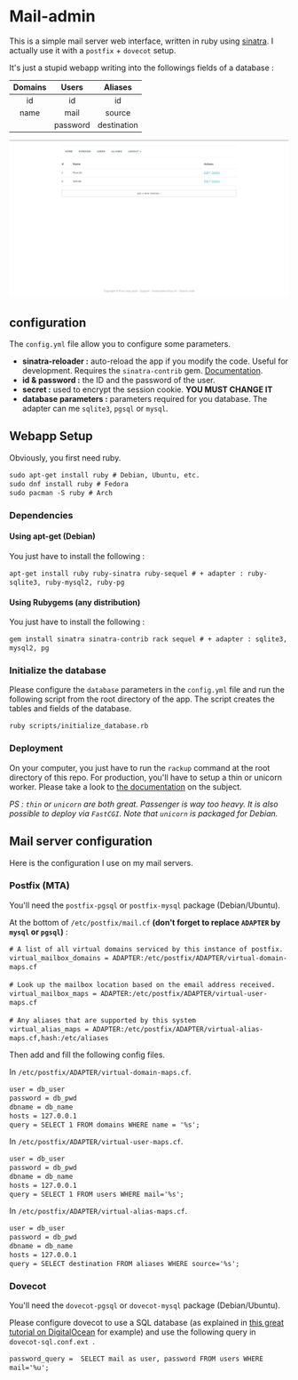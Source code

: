# Mail-admin

This is a simple mail server web interface, written in ruby using
[sinatra](http://www.sinatrarb.com/). I actually use it with a `postfix` +
 `dovecot` setup.

It's just a stupid webapp writing into the followings fields of a database :

| Domains    | Users      |  Aliases    |
|:----------:|:----------:|:-----------:|
| id         | id         | id          |
| name       | mail       | source      |
|            | password   | destination |

![screenshot](scrot.png)

## configuration

The `config.yml` file allow you to configure some parameters.

* **sinatra-reloader :** auto-reload the app if you modify the code. Useful for development. Requires the `sinatra-contrib` gem. [Documentation](http://www.sinatrarb.com/contrib/reloader.html).
* **id & password :** the ID and the password of the user.
* **secret :** used to encrypt the session cookie. **YOU MUST CHANGE IT**
* **database parameters :** parameters required for you database. The adapter can me `sqlite3`, `pgsql` or `mysql`.

## Webapp Setup

Obviously, you first need ruby.

```
sudo apt-get install ruby # Debian, Ubuntu, etc.
sudo dnf install ruby # Fedora
sudo pacman -S ruby # Arch
```

### Dependencies
#### Using apt-get (Debian)

You just have to install the following :

```
apt-get install ruby ruby-sinatra ruby-sequel # + adapter : ruby-sqlite3, ruby-mysql2, ruby-pg
```

#### Using Rubygems (any distribution)

You just have to install the following :

```
gem install sinatra sinatra-contrib rack sequel # + adapter : sqlite3, mysql2, pg
```

### Initialize the database

Please configure the `database` parameters in the `config.yml` file and run the
following script from the root directory of the app. The script creates the tables
and fields of the database.

```
ruby scripts/initialize_database.rb
```

### Deployment

On your computer, you just have to run the `rackup` command at the root
directory of this repo. For production, you'll have to setup a thin or
unicorn worker. Please take a look to
[the documentation](http://recipes.sinatrarb.com/p/deployment) on the subject.

*PS : `thin` or `unicorn` are both great. Passenger is way too heavy. It is also
possible to deploy via `FastCGI`. Note that `unicorn` is packaged for Debian.*

## Mail server configuration

Here is the configuration I use on my mail servers.

### Postfix (MTA)

You'll need the `postfix-pgsql` or `postfix-mysql` package (Debian/Ubuntu).

At the bottom of `/etc/postfix/mail.cf` **(don't forget to replace `ADAPTER` by `mysql` or `pgsql`)** :

```
# A list of all virtual domains serviced by this instance of postfix.
virtual_mailbox_domains = ADAPTER:/etc/postfix/ADAPTER/virtual-domain-maps.cf

# Look up the mailbox location based on the email address received.
virtual_mailbox_maps = ADAPTER:/etc/postfix/ADAPTER/virtual-user-maps.cf

# Any aliases that are supported by this system
virtual_alias_maps = ADAPTER:/etc/postfix/ADAPTER/virtual-alias-maps.cf,hash:/etc/aliases
```

Then add and fill the following config files.

In `/etc/postfix/ADAPTER/virtual-domain-maps.cf`.

```
user = db_user
password = db_pwd
dbname = db_name
hosts = 127.0.0.1
query = SELECT 1 FROM domains WHERE name = '%s';
```

In `/etc/postfix/ADAPTER/virtual-user-maps.cf`.

```
user = db_user
password = db_pwd
dbname = db_name
hosts = 127.0.0.1
query = SELECT 1 FROM users WHERE mail='%s';
```

In `/etc/postfix/ADAPTER/virtual-alias-maps.cf`.

```
user = db_user
password = db_pwd
dbname = db_name
hosts = 127.0.0.1
query = SELECT destination FROM aliases WHERE source='%s';
```


### Dovecot

You'll need the `dovecot-pgsql` or `dovecot-mysql` package (Debian/Ubuntu).

Please configure dovecot to use a SQL database (as explained in
[this great tutorial on DigitalOcean](https://www.digitalocean.com/community/tutorials/how-to-configure-a-mail-server-using-postfix-dovecot-mysql-and-spamassassin) for example) and use the following query in
    `dovecot-sql.conf.ext `.

```
password_query =  SELECT mail as user, password FROM users WHERE mail='%u';
```
